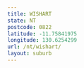 ```yaml
---
title: WISHART
state: NT
postcode: 0822
latitude: -11.75841975
longitude: 130.6254299
url: /nt/wishart/
layout: suburb
---
```

